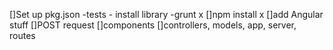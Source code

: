 []Set up pkg.json
  -tests - install library
  -grunt x
[]npm install x
[]add Angular stuff
  []POST request
  []components
  []controllers, models, app, server, routes
